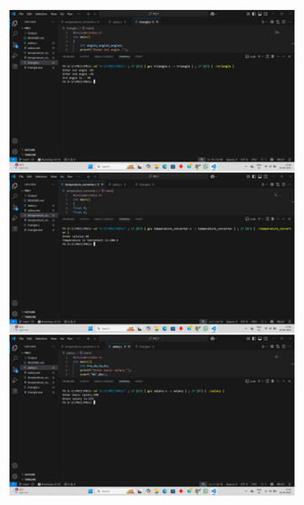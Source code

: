 ![alt text](<Screenshot (8).png>)
 ![alt text](<Screenshot (6).png>) 
 ![alt text](<Screenshot (7).png>)